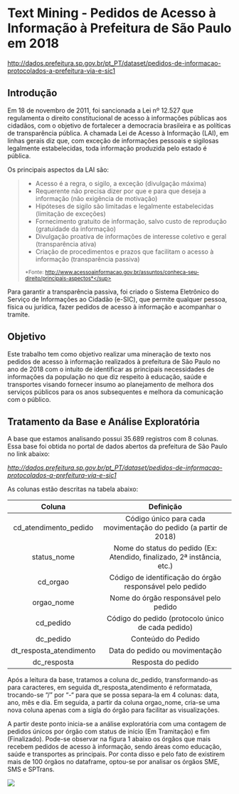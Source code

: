 # Text Mining - Pedidos de Acesso à Informação à Prefeitura de São Paulo em 2018

http://dados.prefeitura.sp.gov.br/pt_PT/dataset/pedidos-de-informacao-protocolados-a-prefeitura-via-e-sic1

## Introdução

Em 18 de novembro de 2011, foi sancionada a Lei nº 12.527 que regulamenta o direito constitucional de acesso à informações públicas aos cidadãos, com o objetivo de fortalecer a democracia brasileira e as políticas de transparência pública. A chamada Lei de Acesso à Informação (LAI), em linhas gerais diz que, com exceção de informações pessoais e sigilosas legalmente estabelecidas, toda informação produzida pelo estado é pública.

Os principais aspectos da LAI são:

> -	Acesso é a regra, o sigilo, a exceção (divulgação máxima)
> -	Requerente não precisa dizer por que e para que deseja a informação (não exigência de motivação)
> -	Hipóteses de sigilo são limitadas e legalmente estabelecidas (limitação de exceções)
> -	Fornecimento gratuito de informação, salvo custo de reprodução (gratuidade da informação)
> -	Divulgação proativa de informações de interesse coletivo  e geral (transparência ativa)
> -	Criação de procedimentos e prazos que facilitam o acesso à informação (transparência passiva)
>
> <sup>*Fonte: http://www.acessoainformacao.gov.br/assuntos/conheca-seu-direito/principais-aspectos*</sup>

Para garantir a transparência passiva, foi criado o Sistema Eletrônico do Serviço de Informações ao Cidadão (e-SIC), que permite qualquer pessoa, física ou jurídica, fazer pedidos de acesso à informação e acompanhar o tramite.

## Objetivo

Este trabalho tem como objetivo realizar uma mineração de texto nos pedidos de acesso à informação realizados à prefeitura de São Paulo no ano de 2018 com o intuito de identificar as principais necessidades de informações da população no que diz respeito à educação, saúde e transportes visando fornecer insumo ao planejamento de melhora dos serviços públicos para os anos subsequentes e melhora da comunicação com o público.

## Tratamento da Base e Análise Exploratória

A base que estamos analisando possui 35.689 registros com 8 colunas. Essa base foi obtida no portal de dados abertos da prefeitura de São Paulo no link abaixo:

*http://dados.prefeitura.sp.gov.br/pt_PT/dataset/pedidos-de-informacao-protocolados-a-prefeitura-via-e-sic1*

As colunas estão descritas na tabela abaixo:

Coluna             |  Definição
:-------------------------:|:-------------------------:
cd_atendimento_pedido | Código único para cada movimentação do pedido (a partir de 2018)
status_nome | Nome do status do pedido (Ex: Atendido, finalizado, 2ª instância, etc.)
cd_orgao | Código de identificação do órgão responsável pelo pedido
orgao_nome | Nome do órgão responsável pelo pedido
cd_pedido | Código do pedido (protocolo único de cada pedido)
dc_pedido | Conteúdo do Pedido
dt_resposta_atendimento | Data do pedido ou movimentação
dc_resposta | Resposta do pedido

Após a leitura da base, tratamos a coluna dc_pedido, transformando-as para caracteres, em seguida dt_resposta_atendimento é reformatada, trocando-se “/” por “-“ para que se possa separa-la em 4 colunas: data, ano, mês e dia. Em seguida, a partir da coluna orgao_nome,  cria-se uma nova coluna apenas com a sigla do órgão para facilitar as visualizações.

A partir deste ponto inicia-se a análise exploratória com uma contagem de pedidos únicos por órgão com status de início (Em Tramitação) e fim (Finalizado). Pode-se observar na figura 1 abaixo os órgãos que mais recebem pedidos de acesso à informação, sendo áreas como educação, saúde e transportes as principais. Por conta disso e pelo fato de existirem mais de 100 órgãos no dataframe, optou-se por analisar os órgãos SME, SMS e SPTrans.

![](https://github.com/ricardobreis/Text-Mining-Acesso-Info-SP/blob/master/img/An%C3%A1lise%20Explorat%C3%B3ria%20-%20TOP%2010%20-%20Pedidos%20por%20%C3%93rg%C3%A3o%20Iniciados%20e%20Finalizados.png)
